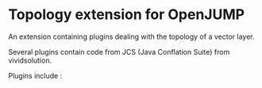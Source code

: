 # Topology extension for OpenJUMP

An extension containing plugins dealing with the topology of a vector layer.

Several plugins contain code from JCS (Java Conflation Suite) 
from vividsolution.

Plugins include :

